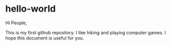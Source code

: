 # hello-world
Hi People,

This is my first github repository. I like hiking and playing computer games.
I hope this document is useful for you.
